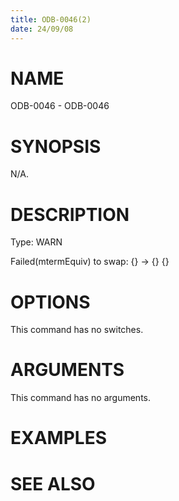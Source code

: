 ```yaml
---
title: ODB-0046(2)
date: 24/09/08
---
```


# NAME

ODB-0046 - ODB-0046

# SYNOPSIS

N/A.

# DESCRIPTION

Type: WARN

Failed(mtermEquiv) to swap: {} -> {} {}

# OPTIONS

This command has no switches.

# ARGUMENTS

This command has no arguments.

# EXAMPLES

# SEE ALSO
